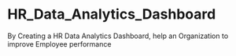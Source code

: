 # HR_Data_Analytics_Dashboard
By Creating a HR Data Analytics Dashboard, help an Organization to improve Employee performance
